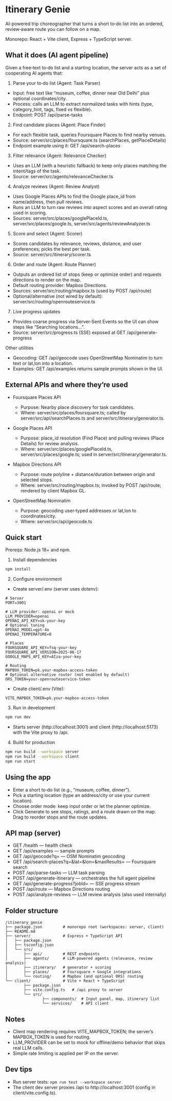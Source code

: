 # Itinerary Genie

AI-powered trip choreographer that turns a short to‑do list into an ordered, review‑aware route you can follow on a map.

Monorepo: React + Vite client, Express + TypeScript server.

## What it does (AI agent pipeline)

Given a free‑text to‑do list and a starting location, the server acts as a set of cooperating AI agents that:

1) Parse your to‑do list (Agent: Task Parser)
- Input: free text like “museum, coffee, dinner near Old Delhi” plus optional coordinates/city.
- Process: calls an LLM to extract normalized tasks with hints (type, category_hint, tags, fixed vs flexible).
- Endpoint: POST /api/parse-tasks

2) Find candidate places (Agent: Place Finder)
- For each flexible task, queries Foursquare Places to find nearby venues.
- Source: server/src/places/foursquare.ts (searchPlaces, getPlaceDetails)
- Endpoint example using it: GET /api/search-places

3) Filter relevance (Agent: Relevance Checker)
- Uses an LLM (with a heuristic fallback) to keep only places matching the intent/tags of the task.
- Source: server/src/agents/relevanceChecker.ts

4) Analyze reviews (Agent: Review Analyst)
- Uses Google Places APIs to find the Google place_id from name/address, then pull reviews.
- Runs an LLM to turn raw reviews into aspect scores and an overall rating used in scoring.
- Sources: server/src/places/googlePlaceId.ts, server/src/places/google.ts, server/src/agents/reviewAnalyzer.ts

5) Score and select (Agent: Scorer)
- Scores candidates by relevance, reviews, distance, and user preferences; picks the best per task.
- Source: server/src/itinerary/scorer.ts

6) Order and route (Agent: Route Planner)
- Outputs an ordered list of stops (keep or optimize order) and requests directions to render on the map.
- Default routing provider: Mapbox Directions.
- Sources: server/src/routing/mapbox.ts (used by POST /api/route)
- Optional/alternative (not wired by default): server/src/routing/openrouteservice.ts

7) Live progress updates
- Provides coarse progress via Server‑Sent Events so the UI can show steps like “Searching locations…”.
- Source: server/src/progress.ts (SSE) exposed at GET /api/generate-progress

Other utilities
- Geocoding: GET /api/geocode uses OpenStreetMap Nominatim to turn text or lat,lon into a location.
- Examples: GET /api/examples returns sample prompts shown in the UI.

## External APIs and where they’re used

- Foursquare Places API
    - Purpose: Nearby place discovery for task candidates.
    - Where: server/src/places/foursquare.ts; called by server/src/api/searchPlaces.ts and server/src/itinerary/generator.ts.

- Google Places API
    - Purpose: place_id resolution (Find Place) and pulling reviews (Place Details) for review analysis.
    - Where: server/src/places/googlePlaceId.ts, server/src/places/google.ts; used in server/src/itinerary/generator.ts.

- Mapbox Directions API
    - Purpose: route polyline + distance/duration between origin and selected stops.
    - Where: server/src/routing/mapbox.ts; invoked by POST /api/route; rendered by client Mapbox GL.

- OpenStreetMap Nominatim
    - Purpose: geocoding user‑typed addresses or lat,lon to coordinates/city.
    - Where: server/src/api/geocode.ts

## Quick start

Prereqs: Node.js 18+ and npm.

1) Install dependencies
```bash
npm install
```

2) Configure environment
- Create server/.env (server uses dotenv):

```
# Server
PORT=3001

# LLM provider: openai or mock
LLM_PROVIDER=openai
OPENAI_API_KEY=sk-your-key
# Optional tuning
OPENAI_MODEL=gpt-4o
OPENAI_TEMPERATURE=0

# Places
FOURSQUARE_API_KEY=fsq-your-key
FOURSQUARE_API_VERSION=2025-06-17
GOOGLE_MAPS_API_KEY=AIza-your-key

# Routing
MAPBOX_TOKEN=pk.your-mapbox-access-token
# Optional alternative router (not enabled by default)
ORS_TOKEN=your-openrouteservice-token
```

- Create client/.env (Vite):

```
VITE_MAPBOX_TOKEN=pk.your-mapbox-access-token
```

3) Run in development
```bash
npm run dev
```
- Starts server (http://localhost:3001) and client (http://localhost:5173) with the Vite proxy to /api.

4) Build for production
```bash
npm run build --workspace server
npm run build --workspace client
npm run start
```

## Using the app

- Enter a short to‑do list (e.g., “museum, coffee, dinner”).
- Pick a starting location (type an address/city or use your current location).
- Choose order mode: keep input order or let the planner optimize.
- Click Generate to see stops, ratings, and a route drawn on the map. Drag to reorder stops and the route updates.

## API map (server)

- GET /health — health check
- GET /api/examples — sample prompts
- GET /api/geocode?q= — OSM Nominatim geocoding
- GET /api/search-places?q=&lat=&lon=&maxResults= — Foursquare search
- POST /api/parse-tasks — LLM task parsing
- POST /api/generate-itinerary — orchestrates the full agent pipeline
- GET /api/generate-progress?jobId= — SSE progress stream
- POST /api/route — Mapbox Directions routing
- POST /api/analyze-reviews — LLM review analysis (also used internally)

## Folder structure

```
/itinerary_genie
├── package.json         # monorepo root (workspaces: server, client)
├── README.md
├── server/              # Express + TypeScript API
│   ├── package.json
│   ├── tsconfig.json
│   └── src/
│       ├── api/         # REST endpoints
│       ├── agents/      # LLM-powered agents (relevance, review analysis)
│       ├── itinerary/   # generator + scoring
│       ├── places/      # Foursquare + Google integrations
│       └── routing/     # Mapbox (and optional ORS) routing
└── client/              # Vite + React + TypeScript
        ├── package.json
        ├── vite.config.ts   # /api proxy to server
        └── src/
                ├── components/  # Input panel, map, itinerary list
                └── services/    # API client
```

## Notes
- Client map rendering requires VITE_MAPBOX_TOKEN; the server’s MAPBOX_TOKEN is used for routing.
- LLM_PROVIDER can be set to mock for offline/demo behavior that skips real LLM calls.
- Simple rate limiting is applied per IP on the server.

## Dev tips
- Run server tests: `npm run test --workspace server`
- The client dev server proxies /api to http://localhost:3001 (config in client/vite.config.ts).
